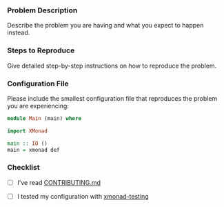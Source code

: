 ### Problem Description

Describe the problem you are having and what you expect to happen
instead.

### Steps to Reproduce

Give detailed step-by-step instructions on how to reproduce the problem.

### Configuration File

Please include the smallest configuration file that reproduces the
problem you are experiencing:

```haskell
module Main (main) where

import XMonad

main :: IO ()
main = xmonad def
```

### Checklist

  - [ ] I've read [CONTRIBUTING.md](https://github.com/xmonad/xmonad/blob/master/CONTRIBUTING.md)

  - [ ] I tested my configuration with [xmonad-testing](https://github.com/xmonad/xmonad-testing)
